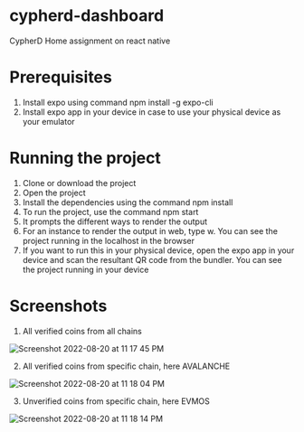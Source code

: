 # cypherd-dashboard
CypherD Home assignment on react native

# Prerequisites
1. Install expo using command npm install -g expo-cli
2. Install expo app in your device in case to use your physical device as your emulator

# Running the project
1. Clone or download the project
2. Open the project
3. Install the dependencies using the command npm install
4. To run the project, use the command npm start
5. It prompts the different ways to render the output
6. For an instance to render the output in web, type w. You can see the project running in the localhost in the browser
7. If you want to run this in your physical device, open the expo app in your device and scan the resultant QR code from the bundler. You can see the project running in your device

# Screenshots
1. All verified coins from all chains






![Screenshot 2022-08-20 at 11 17 45 PM](https://user-images.githubusercontent.com/21031995/185759905-0b0f57d3-3a81-405c-9331-dd97c1726fda.png)









2. All verified coins from specific chain, here AVALANCHE



![Screenshot 2022-08-20 at 11 18 04 PM](https://user-images.githubusercontent.com/21031995/185759907-a87fbab2-4fa0-466e-baf7-af1bcf1caba0.png)











3. Unverified coins from specific chain, here EVMOS




![Screenshot 2022-08-20 at 11 18 14 PM](https://user-images.githubusercontent.com/21031995/185759909-4b098892-4afa-4412-9309-967d3f3b7e4a.png)

